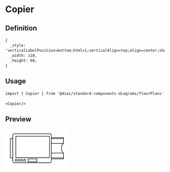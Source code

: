 # Copier

## Definition

```
{
  _style: 'verticalLabelPosition=bottom;html=1;verticalAlign=top;align=center;shape=mxgraph.floorplan.copier;',
  _width: 110,
  _height: 60,
}
```

## Usage

```
import { Copier } from '@diac/standard-components-diagrams/floorPlans'

<Copier/>
```

## Preview

<img src="./copier.png" width="200"/>
